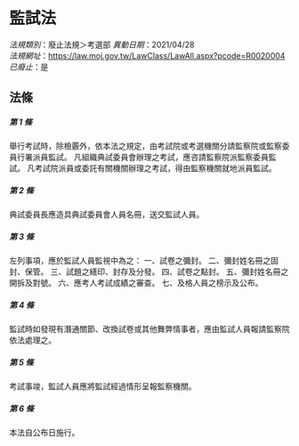 # 監試法

*法規類別*：廢止法規＞考選部
*異動日期*：2021/04/28  
*法規網址*：https://law.moj.gov.tw/LawClass/LawAll.aspx?pcode=R0020004
*已廢止*：是


## 法條
##### 第 1 條
舉行考試時，除檢覈外，依本法之規定，由考試院或考選機關分請監察院或監察委員行署派員監試。
凡組織典試委員會辦理之考試，應咨請監察院派監察委員監試。
凡考試院派員或委託有關機關辦理之考試，得由監察機關就地派員監試。

##### 第 2 條
典試委員長應造具典試委員會人員名冊，送交監試人員。

##### 第 3 條
左列事項，應於監試人員監視中為之：
一、試卷之彌封。
二、彌封姓名冊之固封、保管。
三、試題之繕印、封存及分發。
四、試卷之點封。
五、彌封姓名冊之開拆及對號。
六、應考人考試成績之審查。
七、及格人員之榜示及公布。

##### 第 4 條
監試時如發現有潛通關節、改換試卷或其他舞弊情事者，應由監試人員報請監察院依法處理之。

##### 第 5 條
考試事竣，監試人員應將監試經過情形呈報監察機關。

##### 第 6 條
本法自公布日施行。


